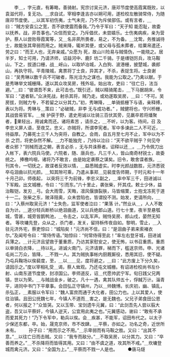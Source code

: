 <!-- { "loadSidebar": true } -->
　　李＿，字元直，有筹略，善骑射。宪宗讨吴元济，唐邓节度使高霞寓既败，以袁滋代将，复无功。＿求自试，宰相李逢吉亦以朔可用，遂检校左散骑常侍，为随唐邓节度使。＿以其军初伤夷，士气未完，乃不为斥侯部伍。或有言者，＿曰：“贼方安袁公之宽，吾不欲使震而备我。”乃令于军曰：“天子知 能忍耻，故委以抚养。战，非吾事也。”众信而安之。乃斥倡优，未尝嬉乐。士伤夷病疾，亲为营护。蔡人以尝败辱霞寓等，又＿名非夙所畏者，易之，不为备。＿沈鸷，务推诚待士，故能张其卑弱而用之。贼来降，辄听其便，或父母与孤未葬者，给粟帛遣还，劳之曰：“而王人也，无弃亲戚。”众愿为 死，故山川险易与贼情伪，一能晓之。居半岁，知士可用，乃请济师，诏益河中、鹿阝坊二千骑。于是缮铠厉兵，攻马鞍山，下之，拔道口栅，战＿岈山，以取垆冶城，入白狗、波港栅，披楚城，袭郎山，再执守将。平青陵城，禽票将丁士良，异其才，不杀，表捉生将。士良谢曰：“吴秀琳以数千兵不可破者，陈光洽为之谋也。我能为公取之。”乃禽以献。于是秀琳举文城栅降。遂以其众攻吴房，残外垣。始出攻，吏曰：“往亡日，法当避。”＿曰：“彼谓吾不来，此可击也。”既引还，贼以精骑尾击，＿下马据胡床，令军曰：“退者斩。”众决死战，射杀其将，贼乃走。或劝遂取吴房，＿曰：“不可。吴房拔，则贼力专，不若留之以分其力。”初，秀琳降，＿单骑抵栅下与语，亲释缚，表以为将。秀琳与＿策曰：“必破贼，非李 无与成功者。” ，贼健将也，守兴桥栅，其战尝易官军。＿候 护获于野，遣史用诚以壮骑三百伏其旁，见羸卒若将燔聚者，果轻出，用诚禽而还。诸将素苦 ，请杀之，＿不听，以为客。待间，召 及李忠义屏人语，至夜艾。忠义，亦贼将，所谓李宪者。军中多谏此二人不可近，＿待益厚。乃募死士三千人为突将，自教之。会雨，自五月至七月不止，军中以为不杀 之罚，将吏杂然不解。＿力不能独完 ，乃持以泣曰：“天不欲平贼乎？何见夺者众邪？”则械而送之朝，表言必杀 ，无与共诛蔡者。诏释以还＿。＿乃令佩刀出入帐下，表六院兵马使。六院者，随、唐兵也，凡三千人，皆山南奇材锐士，故委 统之。 捧檄呜咽，诸将乃不敢言，由是始定袭蔡之谋矣。旧令，敢舍谍者族。＿刊其令，一切抚之，故谍者反效以情，＿益悉贼虚实。时李光颜战数胜，元济悉锐卒屯洄曲以抗光颜。＿知其隙可乘，乃遣从事郑＿见裴度告师期，于时元和十一年十月己卯。师夜起， 以突将三千为前锋，李忠义副之，＿率中军三千，田进诚以下军殿。出文城栅，令曰：“引而东。”六十里止，袭张柴，歼其戍。敕士少休，益治鞍铠，发刃＿弓。会大雨雪，天晦，凛风偃旗裂肤，马皆缩栗，士抱戈冻死于道十一二。张柴之东，陂泽阻奥，众未尝陷也，皆谓投不测。始发，吏请所向，＿曰：“入蔡州取吴元济！”士失色，监军使者泣曰：“果落 计。”然业从＿，人人不敢自为计。＿道分轻兵断桥以绝洄曲道，又以兵绝郎山道。行七十里，夜半至悬瓠城，雪甚，城旁皆鹅鸭池，＿令击之，以乱军声。贼恃吴房、郎山戍，晏然无知者。 等坎墉先登，众从之，杀门者，发关，留持柝传夜自如。黎明，雪止，＿入驻元济外宅，蔡吏惊曰：“城陷矣！”元济尚不信，曰：“是洄曲子弟来索褚衣尔。”及闻号令曰：“常侍传语。”始惊曰：“何常侍得至此！”率左右登牙城，田进诚兵薄之。＿计元济且望救于董重质，乃访其家慰安之，使无怖，以书召重质。重质以单骑白衣降，＿待以礼。进诚火南门，元济请罪，梯而下，槛送京师。申、光诸屯尚二万众，皆降，＿不戮一人。其为贼执事帐内厨厩厮役，悉用其旧，使不疑。乃屯兵鞠场以俟裴度，至，＿以＿＿见，度将避之，＿曰：“此方废上下分久矣，请因示之。”度以宰相礼受＿谒，蔡人耸观。乃还屯文城栅。有诏进检校尚书左仆射、山南东道节度使，封凉国公。李师道反，诏＿代愿帅武宁军。旬日践父兄两镇，世以为荣。＿与贼战金乡，破之。凡十一遇，禽其队帅五十，俘馘万计。淄青平，进同中书门下平章事。会田弘正守镇州，乃以＿帅魏博。长庆初，幽、镇乱，杀弘正，＿素服以令军曰：“魏人富庶而通于大化者，田公力也。上以其爱人，使往治镇。且田公抚魏七年，今镇人不道而＿害之，是无魏也。父兄子弟食田公恩者，何以报之？”众皆哭。又以玉带、宝剑遗牛元翼，曰：“此剑吾先人尝以翦大盗，吾又以平蔡奸，今镇人逆天，公宜用此夷之也。”元翼感动，谢曰：“敢有不承而爱其死力！”乃下令军中，勒兵以俟。会＿疾甚，不能军，诏田布代之。以太子少保还东都，卒。始，晟克京师，市不改肆。＿平蔡，亦如之。功名之奇，近世所未有。
　　孙子曰：“用而示之不用。”＿示卑弱而有马鞍之胜。又曰：“出其不意。”＿以往亡日而击贼。又曰：“我专而敌分。”＿不取吴房，以分其力。又曰：“卒善而养之。”＿不杀降将而皆得其用。又曰：“由不虞之道，攻其所不戒。”＿坎墉登城而禽元济。又曰：“全国为上。”＿平蔡而不戮一人是也。
　　●唐马燧
